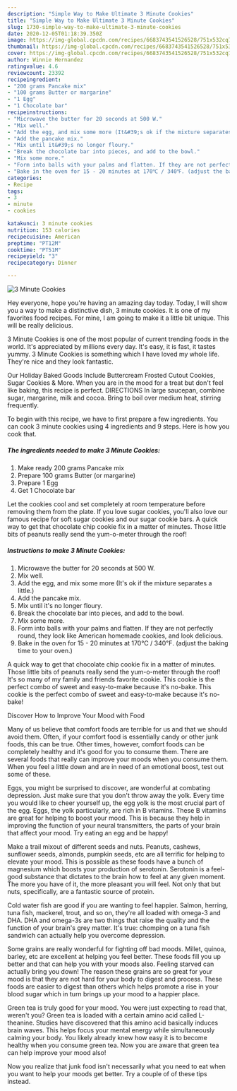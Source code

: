 ```yaml
---
description: "Simple Way to Make Ultimate 3 Minute Cookies"
title: "Simple Way to Make Ultimate 3 Minute Cookies"
slug: 1730-simple-way-to-make-ultimate-3-minute-cookies
date: 2020-12-05T01:18:39.350Z
image: https://img-global.cpcdn.com/recipes/6683743541526528/751x532cq70/3-minute-cookies-recipe-main-photo.jpg
thumbnail: https://img-global.cpcdn.com/recipes/6683743541526528/751x532cq70/3-minute-cookies-recipe-main-photo.jpg
cover: https://img-global.cpcdn.com/recipes/6683743541526528/751x532cq70/3-minute-cookies-recipe-main-photo.jpg
author: Winnie Hernandez
ratingvalue: 4.6
reviewcount: 23392
recipeingredient:
- "200 grams Pancake mix"
- "100 grams Butter or margarine"
- "1 Egg"
- "1 Chocolate bar"
recipeinstructions:
- "Microwave the butter for 20 seconds at 500 W."
- "Mix well."
- "Add the egg, and mix some more (It&#39;s ok if the mixture separates a little.)"
- "Add the pancake mix."
- "Mix until it&#39;s no longer floury."
- "Break the chocolate bar into pieces, and add to the bowl."
- "Mix some more."
- "Form into balls with your palms and flatten. If they are not perfectly round, they look like American homemade cookies, and look delicious."
- "Bake in the oven for 15 - 20 minutes at 170℃ / 340℉. (adjust the baking time to your oven.)"
categories:
- Recipe
tags:
- 3
- minute
- cookies

katakunci: 3 minute cookies 
nutrition: 153 calories
recipecuisine: American
preptime: "PT12M"
cooktime: "PT51M"
recipeyield: "3"
recipecategory: Dinner

---
```



![3 Minute Cookies](https://img-global.cpcdn.com/recipes/6683743541526528/751x532cq70/3-minute-cookies-recipe-main-photo.jpg)

Hey everyone, hope you're having an amazing day today. Today, I will show you a way to make a distinctive dish, 3 minute cookies. It is one of my favorites food recipes. For mine, I am going to make it a little bit unique. This will be really delicious.

3 Minute Cookies is one of the most popular of current trending foods in the world. It's appreciated by millions every day. It's easy, it is fast, it tastes yummy. 3 Minute Cookies is something which I have loved my whole life. They're nice and they look fantastic.

Our Holiday Baked Goods Include Buttercream Frosted Cutout Cookies, Sugar Cookies &amp; More. When you are in the mood for a treat but don&#39;t feel like baking, this recipe is perfect. DIRECTIONS In large saucepan, combine sugar, margarine, milk and cocoa. Bring to boil over medium heat, stirring frequently.


To begin with this recipe, we have to first prepare a few ingredients. You can cook 3 minute cookies using 4 ingredients and 9 steps. Here is how you cook that.

<!--inarticleads1-->

##### The ingredients needed to make 3 Minute Cookies:

1. Make ready 200 grams Pancake mix
1. Prepare 100 grams Butter (or margarine)
1. Prepare 1 Egg
1. Get 1 Chocolate bar


Let the cookies cool and set completely at room temperature before removing them from the plate. If you love sugar cookies, you&#39;ll also love our famous recipe for soft sugar cookies and our sugar cookie bars. A quick way to get that chocolate chip cookie fix in a matter of minutes. Those little bits of peanuts really send the yum-o-meter through the roof! 

<!--inarticleads2-->

##### Instructions to make 3 Minute Cookies:

1. Microwave the butter for 20 seconds at 500 W.
1. Mix well.
1. Add the egg, and mix some more (It&#39;s ok if the mixture separates a little.)
1. Add the pancake mix.
1. Mix until it&#39;s no longer floury.
1. Break the chocolate bar into pieces, and add to the bowl.
1. Mix some more.
1. Form into balls with your palms and flatten. If they are not perfectly round, they look like American homemade cookies, and look delicious.
1. Bake in the oven for 15 - 20 minutes at 170℃ / 340℉. (adjust the baking time to your oven.)


A quick way to get that chocolate chip cookie fix in a matter of minutes. Those little bits of peanuts really send the yum-o-meter through the roof! It&#39;s so many of my family and friends favorite cookie. This cookie is the perfect combo of sweet and easy-to-make because it&#39;s no-bake. This cookie is the perfect combo of sweet and easy-to-make because it&#39;s no-bake! 

Discover How to Improve Your Mood with Food


Many of us believe that comfort foods are terrible for us and that we should avoid them. Often, if your comfort food is essentially candy or other junk foods, this can be true. Other times, however, comfort foods can be completely healthy and it's good for you to consume them. There are several foods that really can improve your moods when you consume them. When you feel a little down and are in need of an emotional boost, test out some of these.

Eggs, you might be surprised to discover, are wonderful at combating depression. Just make sure that you don't throw away the yolk. Every time you would like to cheer yourself up, the egg yolk is the most crucial part of the egg. Eggs, the yolk particularly, are rich in B vitamins. These B vitamins are great for helping to boost your mood. This is because they help in improving the function of your neural transmitters, the parts of your brain that affect your mood. Try eating an egg and be happy!

Make a trail mixout of different seeds and nuts. Peanuts, cashews, sunflower seeds, almonds, pumpkin seeds, etc are all terrific for helping to elevate your mood. This is possible as these foods have a bunch of magnesium which boosts your production of serotonin. Serotonin is a feel-good substance that dictates to the brain how to feel at any given moment. The more you have of it, the more pleasant you will feel. Not only that but nuts, specifically, are a fantastic source of protein.

Cold water fish are good if you are wanting to feel happier. Salmon, herring, tuna fish, mackerel, trout, and so on, they're all loaded with omega-3 and DHA. DHA and omega-3s are two things that raise the quality and the function of your brain's grey matter. It's true: chomping on a tuna fish sandwich can actually help you overcome depression. 

Some grains are really wonderful for fighting off bad moods. Millet, quinoa, barley, etc are excellent at helping you feel better. These foods fill you up better and that can help you with your moods also. Feeling starved can actually bring you down! The reason these grains are so great for your mood is that they are not hard for your body to digest and process. These foods are easier to digest than others which helps promote a rise in your blood sugar which in turn brings up your mood to a happier place.

Green tea is truly good for your mood. You were just expecting to read that, weren't you? Green tea is loaded with a certain amino acid called L-theanine. Studies have discovered that this amino acid basically induces brain waves. This helps focus your mental energy while simultaneously calming your body. You likely already knew how easy it is to become healthy when you consume green tea. Now you are aware that green tea can help improve your mood also!

Now you realize that junk food isn't necessarily what you need to eat when you want to help your moods get better. Try  a  couple of  of  these  tips  instead.


